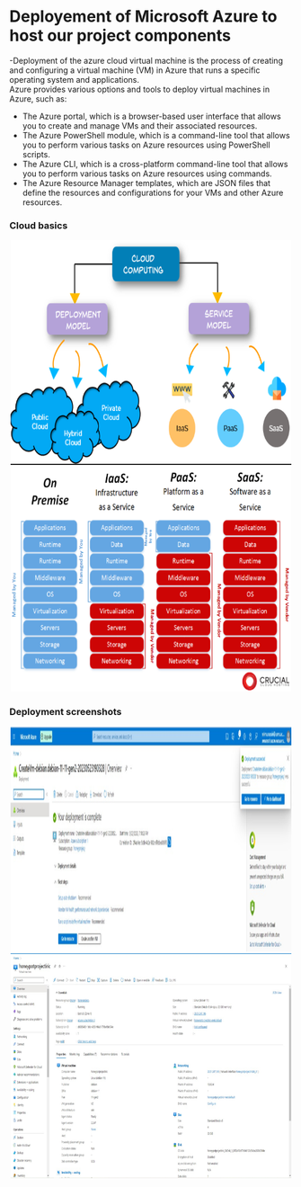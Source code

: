 <h1 center="align">Deployement of Microsoft Azure to host our project components</h1>

-Deployment of the azure cloud virtual machine is the process of creating and configuring a virtual machine (VM) in Azure that runs a specific operating system and applications.</br>
Azure provides various options and tools to deploy virtual machines in Azure, such as:</br>

- The Azure portal, which is a browser-based user interface that allows you to create and manage VMs
and their associated resources.</br>
- The Azure PowerShell module, which is a command-line tool that allows you to perform various tasks
on Azure resources using PowerShell scripts.</br>
- The Azure CLI, which is a cross-platform command-line tool that allows you to perform various tasks
on Azure resources using commands.</br>
- The Azure Resource Manager templates, which are JSON files that define the resources and
configurations for your VMs and other Azure resources.</br>

<h3 center="align">Cloud basics</h3>
<p align="center">
   <img src="Images/cloud-types.PNG" width="500" height="400">  
   <img src="Images/cloud-paas-saas-iaas.PNG" width="500" height="400"> 
</p>


<h3 center="align">Deployment screenshots</h3>
<p align="center">
   <img src="Images/Microsoft Azure Deployment.jpeg" width="500" height="400">
   <img src="Images/Microsoft Azure final configuration.jpeg" width="500" height="400">
</p>
